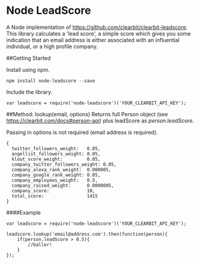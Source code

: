 # Node LeadScore
A Node implementation of https://github.com/clearbit/clearbit-leadscore. 
This library calculates a 'lead score', a simple score which gives you some indication that an email address is either associated with an influential individual, or a high profile company.

##Getting Started

Install using npm.

```
npm install node-leadscore --save
```

Include the library.

```
var leadscore = require('node-leadscore')('YOUR_CLEARBIT_API_KEY');
```
##Method: lookup(email, options)
Returns full Person object (see https://clearbit.com/docs#person-api) plus leadScore as *person.leadScore*.

Passing in options is not required (email address is required).

```
{
  twitter_followers_weight:   0.05,
  angellist_followers_weight: 0.05,
  klout_score_weight:         0.05,
  company_twitter_followers_weight: 0.05,
  company_alexa_rank_weight:  0.000005,
  company_google_rank_weight: 0.05,
  company_employees_weight:   0.5,
  company_raised_weight:      0.0000005,
  company_score:              10,
  total_score:                1415
}
```
####Example
```
var leadscore = require('node-leadscore')('YOUR_CLEARBIT_API_KEY');

leadscore.lookup('email@address.com').then(function(person){
    if(person.leadScore > 0.5){
        //baller!
    }
});
```